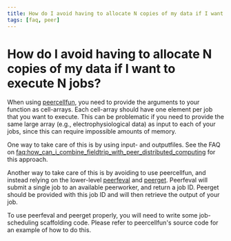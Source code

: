 ```yaml
---
title: How do I avoid having to allocate N copies of my data if I want to execute N jobs?
tags: [faq, peer]
---
```


# How do I avoid having to allocate N copies of my data if I want to execute N jobs?

When using [peercellfun](https://github.com/fieldtrip/fieldtrip/blob/release/peercellfun), you need to provide the arguments to your function as cell-arrays. Each cell-array should have one element per job that you want to execute. This can be problematic if you need to provide the same large array (e.g., electrophysiological data) as input to each of your jobs, since this can require impossible amounts of memory.

One way to take care of this is by using input- and outputfiles. See the FAQ on [faq:how_can_i_combine_fieldtrip_with_peer_distributed_computing](/faq/how_can_i_combine_fieldtrip_with_peer_distributed_computing) for this approach.

Another way to take care of this is by avoiding to use peercellfun, and instead relying on the lower-level [peerfeval](https://github.com/fieldtrip/fieldtrip/blob/release/peerfeval) and [peerget](https://github.com/fieldtrip/fieldtrip/blob/release/peerget). Peerfeval will submit a single job to an available peerworker, and return a job ID. Peerget should be provided with this job ID and will then retrieve the output of your job.

To use peerfeval and peerget properly, you will need to write some job-scheduling scaffolding code. Please refer to peercellfun's source code for an example of how to do this.

